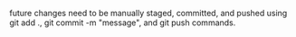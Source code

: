 future changes need to be manually staged, committed, and pushed using git add ., git commit -m "message", and git push commands.